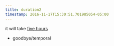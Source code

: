 ```yaml
---
title: duration2
timestamp: 2016-11-17T15:30:51.701985054-05:00
---
```


it will take [five hours](duration/how_long)
* goodbye/temporal
